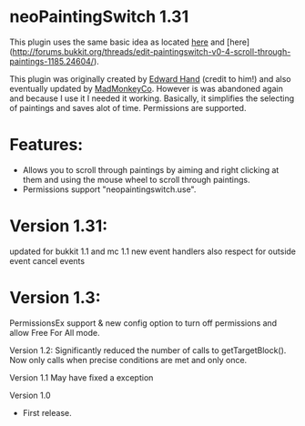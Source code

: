neoPaintingSwitch 1.31
=====================

This plugin uses the same basic idea as located [here](http://forums.bukkit.org/threads/inactive-edit-paintingswitch-v0-1-choose-paintings-with-ease-672.5788/) and [here] (http://forums.bukkit.org/threads/edit-paintingswitch-v0-4-scroll-through-paintings-1185.24604/).

This plugin was originally created by [Edward Hand](http://forums.bukkit.org/members/edward-hand.13332/) (credit to him!) and also eventually updated by [MadMonkeyCo](http://forums.bukkit.org/members/madmonkeyco.22820/). However is was abandoned again and because I use it I needed it working. Basically, it simplifies the selecting of paintings and saves alot of time. Permissions are supported.

Features:
=========
* Allows you to scroll through paintings by aiming and right
clicking at them and using the mouse wheel to scroll through paintings.
* Permissions support "neopaintingswitch.use".

Version 1.31:
============
updated for bukkit 1.1 and mc 1.1 new event handlers
also respect for outside event cancel events

Version 1.3:
============
PermissionsEx support & new config option to turn off permissions and allow Free For All mode.

Version 1.2:
Significantly reduced the number of calls to getTargetBlock(). Now only calls when precise conditions are met and only once.

Version 1.1
May have fixed a exception

Version 1.0
* First release.
